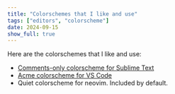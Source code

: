 ```yaml
---
title: "Colorschemes that I like and use"
tags: ["editors", "colorscheme"]
date: 2024-09-15
show_full: true
---
```


Here are the colorschemes that I like and use:

- [Comments-only colorscheme for Sublime Text](https://packagecontrol.io/packages/Comments-only%20Color%20Scheme)
- [Acme colorscheme for VS Code](https://marketplace.visualstudio.com/items?itemName=foolusion.acme-theme)
- Quiet colorscheme for neovim. Included by default.